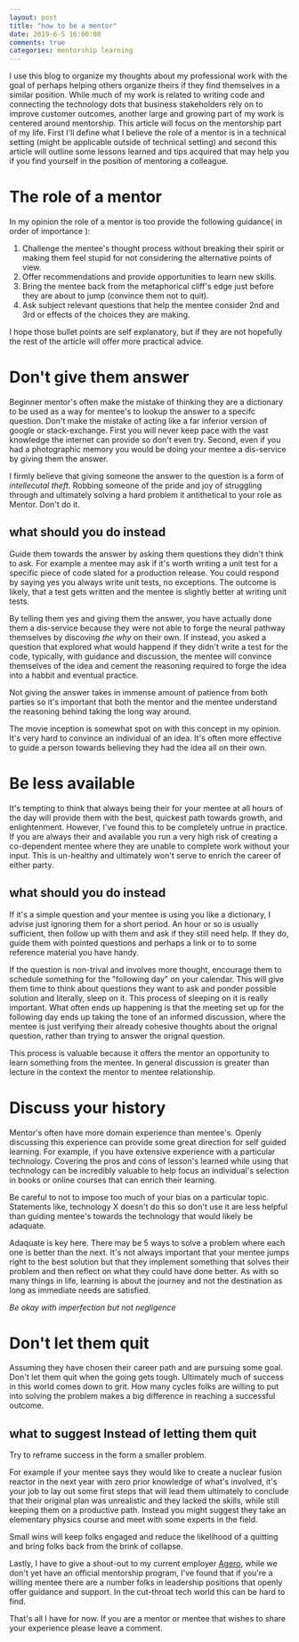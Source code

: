 ```yaml
---
layout: post
title: "how to be a mentor"
date: 2019-6-5 16:00:00
comments: true
categories: mentorship learning
---
```


I use this blog to organize my thoughts about my professional work with the goal of perhaps helping others organize theirs if they find themselves in a similar position.  While much of my work is related to writing code and connecting the technology dots that business stakeholders rely on to improve customer outcomes, another large and growing part of my work is centered around mentorship.  This article will focus on the mentorship part of my life.  First I'll define what I believe the role of a mentor is in a technical setting (might be applicable outside of technical setting) and second this article will outline some lessons learned and tips acquired that may help you if you find yourself in the position of mentoring a colleague.

# The role of a mentor

In my opinion the role of a mentor is too provide the following guidance( in order of importance ):

1. Challenge the mentee's thought process without breaking their spirit or making them feel stupid for not considering the alternative points of view.
2. Offer recommendations and provide opportunities to learn new skills.
3. Bring the mentee back from the metaphorical cliff's edge just before they are about to jump (convince them not to quit).
4. Ask subject relevant questions that help the mentee consider 2nd and 3rd or effects of the choices they are making.

I hope those bullet points are self explanatory, but if they are not hopefully the rest of the article will offer more practical advice.

# Don't give them answer

Beginner mentor's often make the mistake of thinking they are a dictionary to be used as a way for mentee's to lookup the answer to a specifc question.  Don't make the mistake of acting like a far inferior version of google or stack-exchange.  First you will never keep pace with the vast knowledge the internet can provide so don't even try.  Second, even if you had a photographic memory you would be doing your mentee a dis-service by giving them the answer.

I firmly believe that giving someone the answer to the question is a form of *intellecutal theft*.  Robbing someone of the pride and joy of struggling through and ultimately solving a hard problem it antithetical to your role as Mentor.  Don't do it.


## what should you do instead

Guide them towards the answer by asking them questions they didn't think to ask.  For example a mentee may ask if it's worth writing a unit test for a specific piece of code slated for a production release.  You could respond by saying yes you always write unit tests, no exceptions.  The outcome is likely, that a test gets written and the mentee is slightly better at writing unit tests.  

By telling them yes and giving them the answer, you have actually done them a dis-service because they were not able to forge the neural pathway themselves by discoving *the why* on their own. If instead, you asked a question that explored what would happend if they didn't write a test for the code, typically, with guidance and discussion, the mentee will convince themselves of the idea and cement the reasoning required to forge the idea into a habbit and eventual practice.

Not giving the answer takes in immense amount of patience from both parties so it's important that both the mentor and the mentee understand the reasoning behind taking the long way around.

The movie inception is somewhat spot on with this concept in my opinion.  It's very hard to convince an individual of an idea.  It's often more effective to guide a person towards believing they had the idea all on their own.

# Be less available

It's tempting to think that always being their for your mentee at all hours of the day will provide them with the best, quickest path towards growth, and enlightenment.  However, I've found this to be completely untrue in practice.  If you are always their and available you run a very high risk of creating a co-dependent mentee where they are unable to complete work without your input.  This is un-healthy and ultimately won't serve to enrich the career of either party. 

## what should you do instead

If it's a simple question and your mentee is using you like a dictionary, I advise just ignoring them for a short period. An hour or so is usually sufficient, then follow up with them and ask if they still need help.  If they do, guide them with pointed questions and perhaps a link or to to some reference material you have handy. 

If the question is non-trival and involves more thought, encourage them to schedule something for the "following day" on your calendar. This will give them time to think about questions they want to ask and ponder possible solution and literally, sleep on it. This process of sleeping on it is really important.  What often ends up happening is that the meeting set up for the following day ends up taking the tone of an informed discussion, where the mentee is just verifying their already cohesive thoughts about the orignal question, rather than trying to answer the orignal question.

This process is valuable because it offers the mentor an opportunity to learn something from the mentee.  In general discussion is greater than lecture in the context the mentor to mentee relationship.


# Discuss your history

Mentor's often have more domain experience than mentee's.  Openly discussing this experience can provide some great direction for self guided learning. For example, if you have extensive experience with a particular technology.  Covering the pros and cons of lesson's learned while using that technology can be incredibly valuable to help focus an individual's selection in books or online courses that can enrich their learning. 

Be careful to not to impose too much of your bias on a particular topic.  Statements like, technology X doesn't do this so don't use it are less helpful than guiding mentee's towards the technology that would likely be adaquate. 

Adaquate is key here.  There may be 5 ways to solve a problem where each one is better than the next.  It's not always important that your mentee jumps right to the best solution but that they implement something that solves their problem and then reflect on what they could have done better.  As with so many things in life, learning is about the journey and not the destination as long as immediate needs are satisfied.  

*Be okay with imperfection but not negligence*


# Don't let them quit

Assuming they have chosen their career path and are pursuing some goal.  Don't let them quit when the going gets tough.  Ultimately much of success in this world comes down to grit.  How many cycles folks are willing to put into solving the problem makes a big difference in reaching a successful outcome.  

## what to suggest Instead of letting them quit

Try to reframe success in the form a smaller problem.  

For example if your mentee says they would like to create a nuclear fusion reactor in the next year with zero prior knowledge of what's involved, it's your job to lay out some first steps that will lead them ultimately to conclude that their original plan was unrealistic and they lacked the skills, while still keeping them on a productive path.  Instead you might suggest they take an elementary physics course and meet with some experts in the field.

Small wins will keep folks engaged and reduce the likelihood of a quitting and bring folks back from the brink of collapse.


Lastly, I have to give a shout-out to my current employer <a href="https://www.agero.com/">Agero</a>, while we don't yet have an official mentorship program, I've found that if you're a willing mentee there are a number folks in leadership positions that openly offer guidance and support.  In the cut-throat tech world this can be hard to find.

That's all I have for now.  If you are a mentor or mentee that wishes to share your experience please leave a comment. 


